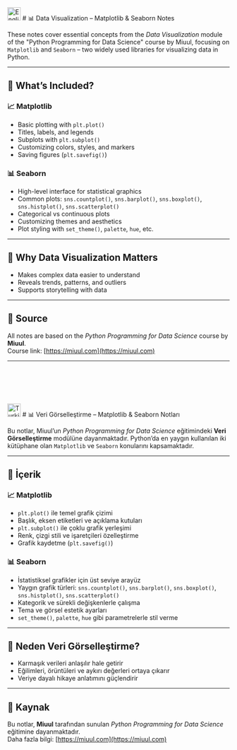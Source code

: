 <img src="https://flagcdn.com/w40/us.png" alt="English" width="30"/>  
# 📊 Data Visualization – Matplotlib & Seaborn Notes

These notes cover essential concepts from the *Data Visualization* module of the "Python Programming for Data Science" course by Miuul, focusing on `Matplotlib` and `Seaborn` – two widely used libraries for visualizing data in Python.

---

## 📌 What’s Included?

### 📈 Matplotlib
- Basic plotting with `plt.plot()`
- Titles, labels, and legends
- Subplots with `plt.subplot()`
- Customizing colors, styles, and markers
- Saving figures (`plt.savefig()`)

### 📊 Seaborn
- High-level interface for statistical graphics
- Common plots: `sns.countplot()`, `sns.barplot()`, `sns.boxplot()`, `sns.histplot()`, `sns.scatterplot()`
- Categorical vs continuous plots
- Customizing themes and aesthetics
- Plot styling with `set_theme()`, `palette`, `hue`, etc.

---

## 🎯 Why Data Visualization Matters

- Makes complex data easier to understand  
- Reveals trends, patterns, and outliers  
- Supports storytelling with data  

---

## 📌 Source

All notes are based on the *Python Programming for Data Science* course by **Miuul**.  
Course link: [https://miuul.com](https://miuul.com)

---

<br><br><br><br>

<img src="https://flagcdn.com/w40/tr.png" alt="Turkish" width="30"/>  
# 📊 Veri Görselleştirme – Matplotlib & Seaborn Notları

Bu notlar, Miuul’un *Python Programming for Data Science* eğitimindeki **Veri Görselleştirme** modülüne dayanmaktadır. Python’da en yaygın kullanılan iki kütüphane olan `Matplotlib` ve `Seaborn` konularını kapsamaktadır.

---

## 📌 İçerik

### 📈 Matplotlib
- `plt.plot()` ile temel grafik çizimi  
- Başlık, eksen etiketleri ve açıklama kutuları  
- `plt.subplot()` ile çoklu grafik yerleşimi  
- Renk, çizgi stili ve işaretçileri özelleştirme  
- Grafik kaydetme (`plt.savefig()`)

### 📊 Seaborn
- İstatistiksel grafikler için üst seviye arayüz  
- Yaygın grafik türleri: `sns.countplot()`, `sns.barplot()`, `sns.boxplot()`, `sns.histplot()`, `sns.scatterplot()`  
- Kategorik ve sürekli değişkenlerle çalışma  
- Tema ve görsel estetik ayarları  
- `set_theme()`, `palette`, `hue` gibi parametrelerle stil verme

---

## 🎯 Neden Veri Görselleştirme?

- Karmaşık verileri anlaşılır hale getirir  
- Eğilimleri, örüntüleri ve aykırı değerleri ortaya çıkarır  
- Veriye dayalı hikaye anlatımını güçlendirir  

---

## 📌 Kaynak

Bu notlar, **Miuul** tarafından sunulan *Python Programming for Data Science* eğitimine dayanmaktadır.  
Daha fazla bilgi: [https://miuul.com](https://miuul.com)
